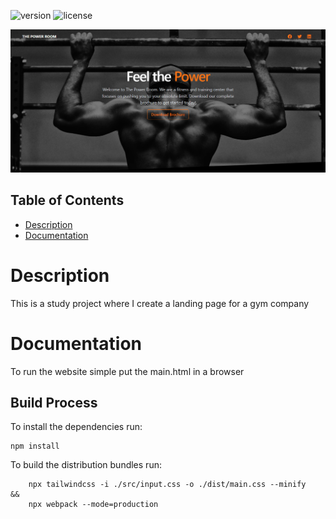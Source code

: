 ![version](https://img.shields.io/badge/version-1.0.0-blue.svg) ![license](https://img.shields.io/badge/license-MIT-blue.svg)

![Product Presentation Image](./assets/img/gym-landing-page.png)

## Table of Contents

- [Description](#description)
- [Documentation](#documentation)

# Description

This is a study project where I create a landing page for a gym company

# Documentation

To run the website simple put the main.html in a browser

## Build Process

To install the dependencies run:

    npm install

To build the distribution bundles run:

```
    npx tailwindcss -i ./src/input.css -o ./dist/main.css --minify
&&
    npx webpack --mode=production
```
